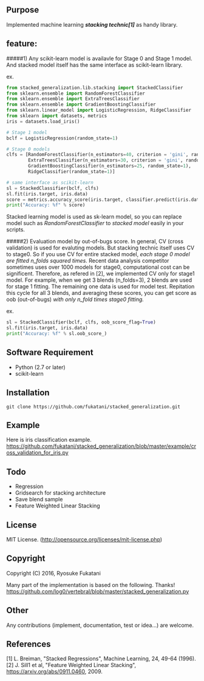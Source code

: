## Purpose
Implemented machine learning ***stacking technic[1]*** as handy  library.


## feature:

#####1) Any scikit-learn model is availavle for Stage 0 and Stage 1 model. And stacked model itself has the same interface as scikit-learn library.

ex.
```python
from stacked_generalization.lib.stacking import StackedClassifier
from sklearn.ensemble import RandomForestClassifier
from sklearn.ensemble import ExtraTreesClassifier
from sklearn.ensemble import GradientBoostingClassifier
from sklearn.linear_model import LogisticRegression, RidgeClassifier
from sklearn import datasets, metrics
iris = datasets.load_iris()

# Stage 1 model
bclf = LogisticRegression(random_state=1)

# Stage 0 models
clfs = [RandomForestClassifier(n_estimators=40, criterion = 'gini', random_state=1),
        ExtraTreesClassifier(n_estimators=30, criterion = 'gini', random_state=3),
        GradientBoostingClassifier(n_estimators=25, random_state=1),
        RidgeClassifier(random_state=1)]

# same interface as scikit-learn
sl = StackedClassifier(bclf, clfs)
sl.fit(iris.target, iris.data)
score = metrics.accuracy_score(iris.target, classifier.predict(iris.data))
print("Accuracy: %f" % score)
```

Stacked learning model is used as sk-learn model, so you can replace model such as *RandomForestClassifier* to *stacked model* easily in your scripts.

#####2) Evaluation model by out-of-bugs score.
In general, CV (cross validation) is used for evaluting models.
But stacking technic itself uses CV to stage0. So if you use CV for entire stacked model, *each stage 0 model are fitted n_folds squared times.*
Recent data analysis competitor sometimes uses over 1000 models for stage0, computational cost can be significent.
Therefore, as refered in [2], we implemented CV only for stage1 model.
For example, when we get 3 blends (n_folds=3), 2 blends are used for stage 1 fitting. The remaining one data is used for model test. Repitation this cycle for all 3 blends, and averaging these scores, you can get score as oob (out-of-bugs) *with only n_fold times stage0 fitting.*

ex.
```python
sl = StackedClassifier(bclf, clfs, oob_score_flag=True)
sl.fit(iris.target, iris.data)
print("Accuracy: %f" % sl.oob_score_)
```

## Software Requirement

* Python (2.7 or later)
* scikit-learn

## Installation

```
git clone https://github.com/fukatani/stacked_generalization.git
```

## Example

Here is iris classification example.
https://github.com/fukatani/stacked_generalization/blob/master/example/cross_validation_for_iris.py

## Todo
* Regression
* Gridsearch for stacking architecture
* Save blend sample
* Feature Weighted Linear Stacking

## License

MIT License.
(http://opensource.org/licenses/mit-license.php)


## Copyright

Copyright (C) 2016, Ryosuke Fukatani

Many part of the implementation is based on the following. Thanks!
https://github.com/log0/vertebral/blob/master/stacked_generalization.py

## Other
Any contributions (implement, documentation, test or idea...) are welcome.

## References
[1] L. Breiman, "Stacked Regressions", Machine Learning, 24, 49-64 (1996).
[2] J. Sill1 et al, "Feature Weighted Linear Stacking", https://arxiv.org/abs/0911.0460, 2009.